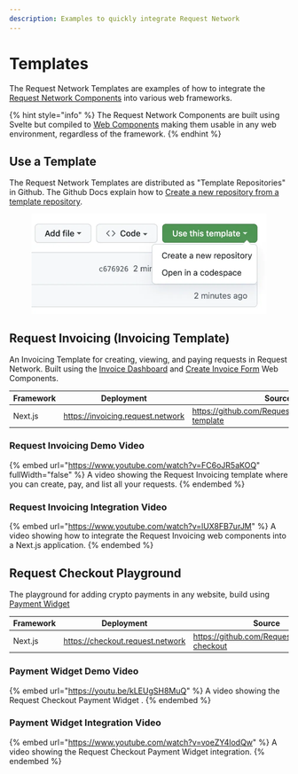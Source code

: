 ```yaml
---
description: Examples to quickly integrate Request Network
---
```


# Templates

The Request Network Templates are examples of how to integrate the [Request Network Components](components/) into various web frameworks.&#x20;

{% hint style="info" %}
The Request Network Components are built using Svelte but compiled to [Web Components](https://developer.mozilla.org/en-US/docs/Web/API/Web\_components) making them usable in any web environment, regardless of the framework.
{% endhint %}

## Use a Template

The Request Network Templates are distributed as "Template Repositories" in Github. The Github Docs explain how to [Create a new repository from a template repository](https://docs.github.com/en/repositories/creating-and-managing-repositories/creating-a-repository-from-a-template).

<figure><img src="../.gitbook/assets/image (3).png" alt=""><figcaption></figcaption></figure>

## Request Invoicing (Invoicing Template)

An Invoicing Template for creating, viewing, and paying requests in Request Network. Built using the [Invoice Dashboard](components/invoice-dashboard.md) and [Create Invoice Form](components/create-invoice-form.md) Web Components.

<table data-full-width="false"><thead><tr><th>Framework</th><th>Deployment</th><th>Source</th></tr></thead><tbody><tr><td>Next.js</td><td><a href="https://invoicing.request.network">https://invoicing.request.network</a></td><td><a href="https://github.com/RequestNetwork/invoicing-template">https://github.com/RequestNetwork/invoicing-template</a></td></tr></tbody></table>

### Request Invoicing Demo Video

{% embed url="https://www.youtube.com/watch?v=FC6oJR5aKOQ" fullWidth="false" %}
A video showing the Request Invoicing template where you can create, pay, and list all your requests.
{% endembed %}

### Request Invoicing Integration Video

{% embed url="https://www.youtube.com/watch?v=lUX8FB7urJM" %}
A video showing how to integrate the Request Invoicing web components into a Next.js application.&#x20;
{% endembed %}

## Request Checkout Playground&#x20;

The playground for adding crypto payments in any website, build using [Payment Widget](components/payment-widget.md)

<table data-full-width="false"><thead><tr><th>Framework</th><th>Deployment</th><th>Source</th></tr></thead><tbody><tr><td>Next.js</td><td><a href="https://checkout.request.network">https://checkout.request.network</a></td><td><a href="https://github.com/RequestNetwork/rn-checkout">https://github.com/RequestNetwork/rn-checkout</a></td></tr></tbody></table>

### Payment Widget Demo Video

{% embed url="https://youtu.be/kLEUgSH8MuQ" %}
A video showing the Request Checkout Payment Widget .
{% endembed %}

### Payment Widget Integration Video

{% embed url="https://www.youtube.com/watch?v=voeZY4lodQw" %}
A video showing the Request Checkout Payment Widget integration.
{% endembed %}

